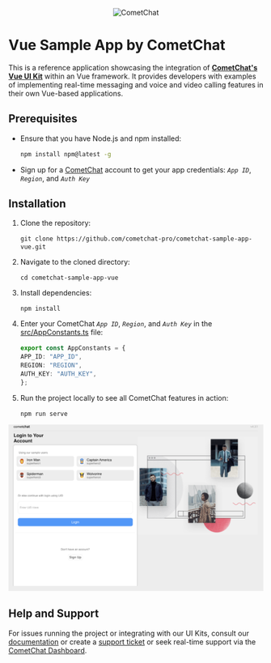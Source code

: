 <p align="center">
  <img alt="CometChat" src="https://assets.cometchat.io/website/images/logos/banner.png">
</p>


# Vue Sample App by CometChat

This is a reference application showcasing the integration of [**CometChat's Vue UI Kit**](https://www.cometchat.com/docs/v4/vue-uikit/overview) within an Vue framework. It provides developers with examples of implementing real-time messaging and voice and video calling features in their own Vue-based applications.

## Prerequisites

- Ensure that you have Node.js and npm installed:

    ```sh
    npm install npm@latest -g
    ```

- Sign up for a [CometChat](https://app.cometchat.com/) account to get your app credentials: _`App ID`_, _`Region`_, and _`Auth Key`_


## Installation
1. Clone the repository:
    ```
    git clone https://github.com/cometchat-pro/cometchat-sample-app-vue.git
    ```
2. Navigate to the cloned directory:
    ```
    cd cometchat-sample-app-vue
    ```
3. Install dependencies:
    ```
    npm install
    ```
4. Enter your CometChat _`App ID`_, _`Region`_, and _`Auth Key`_ in the [src/AppConstants.ts](https://github.com/cometchat/cometchat-sample-app-vue/blob/v4/src/AppConstants.ts) file:
    ```typescript
    export const AppConstants = {
    APP_ID: "APP_ID",
    REGION: "REGION",
    AUTH_KEY: "AUTH_KEY",
    };
    ```
5. Run the project locally to see all CometChat features in action:
    ```
    npm run serve
    ```
![HomeScreen](./Screenshots/HomeScreen.png)


## Help and Support
For issues running the project or integrating with our UI Kits, consult our [documentation](https://www.cometchat.com/docs/vue-uikit/integration) or create a [support ticket](https://help.cometchat.com/hc/en-us) or seek real-time support via the [CometChat Dashboard](http://app.cometchat.com/).
